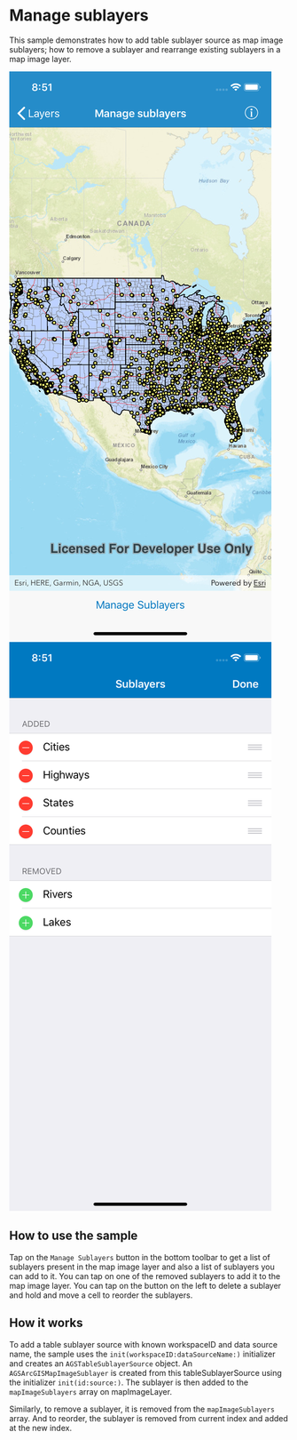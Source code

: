 # Manage sublayers

This sample demonstrates how to add table sublayer source as map image sublayers; how to remove a sublayer and rearrange existing sublayers in a map image layer.

![](image1.png)
![](image2.png)

## How to use the sample

Tap on the `Manage Sublayers` button in the bottom toolbar to get a list of sublayers present in the map image layer and also a list of sublayers you can add to it. You can tap on one of the removed sublayers to add it to the map image layer. You can tap on the button on the left to delete a sublayer and hold and move a cell to reorder the sublayers.

## How it works

To add a table sublayer source with known workspaceID and data source name, the sample uses the `init(workspaceID:dataSourceName:)` initializer and creates an `AGSTableSublayerSource` object. An `AGSArcGISMapImageSublayer` is created from this tableSublayerSource using the initializer `init(id:source:)`. The sublayer is then added to the `mapImageSublayers` array on mapImageLayer.

Similarly, to remove a sublayer, it is removed from the `mapImageSublayers` array. And to reorder, the sublayer is removed from current index and added at the new index.




